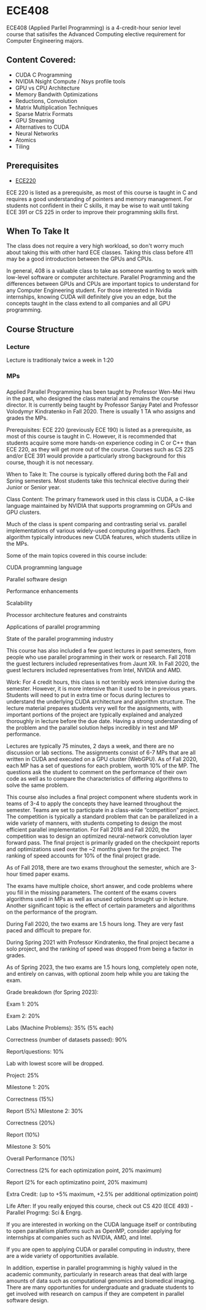 # ECE408

ECE408 (Applied Parllel Programming) is a 4-credit-hour senior level course that satisifes the Advanced Computing elective requirement for Computer Engineering majors.

## Content Covered:
- CUDA C Programming
- NVIDIA Nsight Compute / Nsys profile tools
- GPU vs CPU Architecture
- Memory Bandwith Optimizations
- Reductions, Convolution
- Matrix Multiplication Techniques
- Sparse Matrix Formats
- GPU Streaming
- Alternatives to CUDA
- Neural Networks
- Atomics
- Tiling

## Prerequisites 
- [ECE220](ECE220.md)

ECE 220 is listed as a prerequisite, as most of this course is taught in C and requires a good understanding of pointers and memory management. For students not confident in their C skills, it may be wise to wait until taking ECE 391 or CS 225 in order to improve their programming skills first.

## When To Take It
The class does not require a very high workload, so don't worry much about taking this with other hard ECE classes. Taking this class before 411 may be a good introduction between the GPUs and CPUs.

In general, 408 is a valuable class to take as someone wanting to work with low-level software or computer architecture. Parallel Programming and the differences between GPUs and CPUs are important topics to understand for any Computer Engineering student. For those interested in Nvidia internships, knowing CUDA will definitely give you an edge, but the concepts taught in the class extend to all companies and all GPU programming.


## Course Structure
### Lecture
Lecture is traditionaly twice a week in 1:20 
### MPs
### 
Applied Parallel Programming has been taught by Professor Wen-Mei Hwu in the past, who designed the class material and remains the course director. It is currently being taught by Professor Sanjay Patel and Professor Volodymyr Kindratenko in Fall 2020. There is usually 1 TA who assigns and grades the MPs.

Prerequisites:
ECE 220 (previously ECE 190) is listed as a prerequisite, as most of this course is taught in C. However, it is recommended that students acquire some more hands-on experience coding in C or C++ than ECE 220, as they will get more out of the course. Courses such as CS 225 and/or ECE 391 would provide a particularly strong background for this course, though it is not necessary.

When to Take It:
The course is typically offered during both the Fall and Spring semesters. Most students take this technical elective during their Junior or Senior year.

Class Content:
The primary framework used in this class is CUDA, a C-like language maintained by NVIDIA that supports programming on GPUs and GPU clusters.

Much of the class is spent comparing and contrasting serial vs. parallel implementations of various widely-used computing algorithms. Each algorithm typically introduces new CUDA features, which students utilize in the MPs.

Some of the main topics covered in this course include:

CUDA programming language

Parallel software design

Performance enhancements

Scalability

Processor architecture features and constraints

Applications of parallel programming

State of the parallel programming industry

This course has also included a few guest lectures in past semesters, from people who use parallel programming in their work or research. Fall 2018 the guest lecturers included representatives from Jaunt XR. In Fall 2020, the guest lecturers included representatives from Intel, NVIDIA and AMD.

Work:
For 4 credit hours, this class is not terribly work intensive during the semester. However, it is more intensive than it used to be in previous years. Students will need to put in extra time or focus during lectures to understand the underlying CUDA architecture and algorithm structure. The lecture material prepares students very well for the assignments, with important portions of the project are typically explained and analyzed thoroughly in lecture before the due date. Having a strong understanding of the problem and the parallel solution helps incredibly in test and MP performance.

Lectures are typically 75 minutes, 2 days a week, and there are no discussion or lab sections. The assignments consist of 6-7 MPs that are all written in CUDA and executed on a GPU cluster (WebGPU). As of Fall 2020, each MP has a set of questions for each problem, worth 10% of the MP. The questions ask the student to comment on the performance of their own code as well as to compare the characteristics of differing algorithms to solve the same problem.

This course also includes a final project component where students work in teams of 3-4 to apply the concepts they have learned throughout the semester. Teams are set to participate in a class-wide “competition” project. The competition is typically a standard problem that can be parallelized in a wide variety of manners, with students competing to design the most efficient parallel implementation. For Fall 2018 and Fall 2020, the competition was to design an optimized neural-network convolution layer forward pass. The final project is primarily graded on the checkpoint reports and optimizations used over the ~2 months given for the project. The ranking of speed accounts for 10% of the final project grade.

As of Fall 2018, there are two exams throughout the semester, which are 3-hour timed paper exams.

The exams have multiple choice, short answer, and code problems where you fill in the missing parameters. The content of the exams covers algorithms used in MPs as well as unused options brought up in lecture. Another significant topic is the effect of certain parameters and algorithms on the performance of the program.

During Fall 2020, the two exams are 1.5 hours long. They are very fast paced and difficult to prepare for.

During Spring 2021 with Professor Kindratenko, the final project became a solo project, and the ranking of speed was dropped from being a factor in grades.

As of Spring 2023, the two exams are 1.5 hours long, completely open note, and entirely on canvas, with optional zoom help while you are taking the exam.



Grade breakdown (for Spring 2023):

Exam 1: 20%

Exam 2: 20%

Labs (Machine Problems): 35% (5% each)

Correctness (number of datasets passed): 90%

Report/questions: 10%

Lab with lowest score will be dropped.

Project: 25%

Milestone 1: 20%

Correctness (15%)

Report (5%)
Milestone 2: 30%

Correctness (20%)

Report (10%)

Milestone 3: 50%

Overall Performance (10%)

Correctness (2% for each optimization point, 20% maximum)

Report (2% for each optimizatino point, 20% maximum)

Extra Credit: (up to +5% maximum, +2.5% per additional optimization point)

Life After:
If you really enjoyed this course, check out CS 420 (ECE 493) - Parallel Progrmg: Sci & Engrg.

If you are interested in working on the CUDA language itself or contributing to open parallelism platforms such as OpenMP, consider applying for internships at companies such as NVIDIA, AMD, and Intel.

If you are open to applying CUDA or parallel computing in industry, there are a wide variety of opportunities available.

In addition, expertise in parallel programming is highly valued in the academic community, particularly in research areas that deal with large amounts of data such as computational genomics and biomedical imaging. There are many opportunities for undergraduate and graduate students to get involved with research on campus if they are competent in parallel software design.
